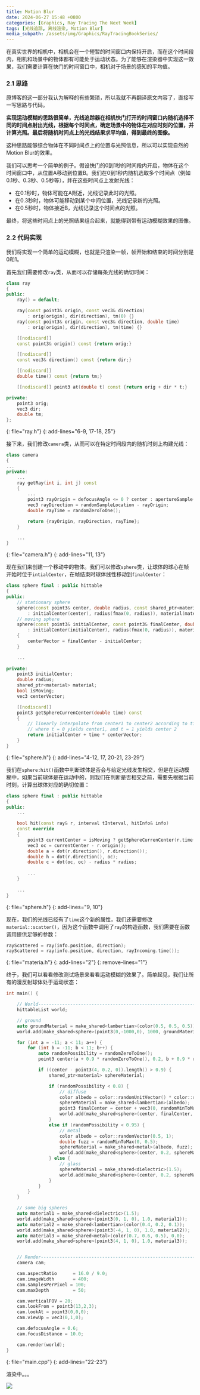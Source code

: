 ```yaml
---
title: Motion Blur
date: 2024-06-27 15:48 +0800
categories: [Graphics, Ray Tracing The Next Week]
tags: [光线追踪, 离线渲染, Motion Blur]
media_subpath: /assets/img/Graphics/RayTracingBookSeries/
---
```


在真实世界的相机中，相机会在一个短暂的时间窗口内保持开启，而在这个时间段内，相机和场景中的物体都有可能处于运动状态。为了能够在渲染器中实现这一效果，我们需要计算在快门的时间窗口中，相机对于场景的感知的平均值。

### 2.1 思路

原博客的这一部分我认为解释的有些繁琐，所以我就不再翻译原文内容了，直接写一写思路与代码。

**实现运动模糊的思路很简单，光线追踪器在相机快门打开的时间窗口内随机选择不同的时间点射出光线，根据每个时间点，确定场景中的物体在对应时刻的位置，并计算光照。最后将随机时间点上的光线结果求平均值，得到最终的图像。**

这种思路能够综合物体在不同时间点上的位置与光照信息，所以可以实现自然的Motion Blur的效果。

我们可以思考一个简单的例子。假设快门的0到1秒的时间段内开启，物体在这个时间窗口中，从位置A移动到位置B。我们在0到1秒内随机选取多个时间点（例如0.1秒、0.3秒、0.5秒等），并在这些时间点上发射光线：

- 在0.1秒时，物体可能在A附近，光线记录此时的光照。
- 在0.3秒时，物体可能移动到某个中间位置，光线记录新的光照。
- 在0.5秒时，物体接近B，光线记录这个时间点的光照。

最终，将这些时间点上的光照结果组合起来，就能得到带有运动模糊效果的图像。

### 2.2 代码实现

我们将实现一个简单的运动模糊，也就是只渲染一帧，帧开始和结束的时间分别是0和1。

首先我们需要修改`ray`类，从而可以存储每条光线的确切时间：

```c++
class ray
{
public:
    ray() = default;

    ray(const point3& origin, const vec3& direction)
        : orig(origin), dir(direction), tm(0) {}
    ray(const point3& origin, const vec3& direction, double time)
        : orig(origin), dir(direction), tm(time) {}

    [[nodiscard]]
    const point3& origin() const {return orig;}

    [[nodiscard]]
    const vec3& direction() const {return dir;}

    [[nodiscard]]
    double time() const {return tm;}

    [[nodiscard]] point3 at(double t) const {return orig + dir * t;}

private:
    point3 orig;
    vec3 dir;
    double tm;
};
```
{: file="ray.h"}
{: add-lines="6-9, 17-18, 25"}

接下来，我们修改`camera`类，从而可以在特定时间段内的随机时刻上构建光线：

```c++
class camera
{
...
private:
    ...
    ray getRay(int i, int j) const
    {
        ...
        point3 rayOrigin = defocusAngle <= 0 ? center : apertureSample();
        vec3 rayDirection = randomSampleLocation - rayOrigin;
        double rayTime = randomZeroToOne();

        return {rayOrigin, rayDirection, rayTime};
    }

    ...
}
```
{: file="camera.h"}
{: add-lines="11, 13"}

现在我们来创建一个移动中的物体。我们可以修改`sphere`类，让球体的球心在帧开始时位于`intialCenter`，在帧结束时球体线性移动到`finalCenter`：

```c++
class sphere final : public hittable
{
public:
    // stationary sphere
    sphere(const point3& center, double radius, const shared_ptr<material>& material)
        : initialCenter(center), radius(fmax(0, radius)), material(material), isMoving(false) {}
    // moving sphere
    sphere(const point3& initialCenter, const point3& finalCenter, double radius, const shared_ptr<material>& material)
        : initialCenter(initialCenter), radius(fmax(0, radius)), material(material), isMoving(true)
    {
        centerVector = finalCenter - initialCenter;
    }

    ...
    
private:
    point3 initialCenter;
    double radius;
    shared_ptr<material> material;
    bool isMoving;
    vec3 centerVector;

    [[nodiscard]]
    point3 getSphereCurrenCenter(double time) const
    {
        // linearly interpolate from center1 to center2 according to time,
        // where t = 0 yields center1, and t = 1 yields center 2
        return initialCenter + time * centerVector;
    }
}
```
{: file="sphere.h"}
{: add-lines="4-12, 17, 20-21, 23-29"}

我们在`sphere:hit()`函数中判断球体是否会与给定光线发生相交，但是在运动模糊中，如果当前球体是在运动中的，则我们在判断是否相交之前，需要先根据当前时刻，计算出球体对应的确切位置：

```c++
class sphere final : public hittable
{
public:
    ...

    bool hit(const ray& r, interval tInterval, hitInfo& info)
    const override
    {
        point3 currentCenter = isMoving ? getSphereCurrenCenter(r.time()) : initialCenter;
        vec3 oc = currentCenter - r.origin();
        double a = dot(r.direction(), r.direction());
        double h = dot(r.direction(), oc);
        double c = dot(oc, oc) - radius * radius;
		
        ...
    }
	
	...
}
```
{: file="sphere.h"}
{: add-lines="9, 10"}

现在，我们的光线已经有了`time`这个新的属性，我们还需要修改`material::scatter()`，因为这个函数中调用了`ray`的构造函数，我们需要在函数调用提供足够的参数：

```c++
rayScattered = ray(info.position, direction);
rayScattered = ray(info.position, direction, rayIncoming.time());
```
{: file="materia.h"}
{: add-lines="2"}
{: remove-lines="1"}

终于，我们可以看看修改测试场景来看看运动模糊的效果了。简单起见，我们让所有的漫反射球体处于运动状态：

```c++
int main() {

    // World-------------------------------------------------------------------------------------
    hittableList world;

    // ground
    auto groundMaterial = make_shared<lambertian>(color(0.5, 0.5, 0.5));
    world.add(make_shared<sphere>(point3(0,-1000,0), 1000, groundMaterial));

    for (int a = -11; a < 11; a++) {
        for (int b = -11; b < 11; b++) {
            auto randomPossibility = randomZeroToOne();
            point3 center(a + 0.9 * randomZeroToOne(), 0.2, b + 0.9 * randomZeroToOne());

            if ((center - point3(4, 0.2, 0)).length() > 0.9) {
                shared_ptr<material> sphereMaterial;

                if (randomPossibility < 0.8) {
                    // diffuse
                    color albedo = color::randomUnitVector() * color::randomUnitVector();
                    sphereMaterial = make_shared<lambertian>(albedo);
                    point3 finalCenter = center + vec3(0, randomMinToMax(0, 0.5), 0);
                    world.add(make_shared<sphere>(center, finalCenter, 0.2, sphereMaterial));
                }
                else if (randomPossibility < 0.95) {
                    // metal
                    color albedo = color::randomVector(0.5, 1);
                    double fuzz = randomMinToMax(0, 0.5);
                    sphereMaterial = make_shared<metal>(albedo, fuzz);
                    world.add(make_shared<sphere>(center, 0.2, sphereMaterial));
                } else {
                    // glass
                    sphereMaterial = make_shared<dielectric>(1.5);
                    world.add(make_shared<sphere>(center, 0.2, sphereMaterial));
                }
            }
        }
    }

    // some big spheres
    auto material1 = make_shared<dielectric>(1.5);
    world.add(make_shared<sphere>(point3(0, 1, 0), 1.0, material1));
    auto material2 = make_shared<lambertian>(color(0.4, 0.2, 0.1));
    world.add(make_shared<sphere>(point3(-4, 1, 0), 1.0, material2));
    auto material3 = make_shared<metal>(color(0.7, 0.6, 0.5), 0.0);
    world.add(make_shared<sphere>(point3(4, 1, 0), 1.0, material3));


    // Render-------------------------------------------------------------------------------------
    camera cam;

    cam.aspectRatio      = 16.0 / 9.0;
    cam.imageWidth       = 400;
    cam.samplesPerPixel = 100;
    cam.maxDepth         = 50;

    cam.verticalFOV = 20;
    cam.lookFrom = point3(13,2,3);
    cam.lookAt = point3(0,0,0);
    cam.viewUp = vec3(0,1,0);

    cam.defocusAngle = 0.6;
    cam.focusDistance = 10.0;

    cam.render(world);
}
```
{: file="main.cpp"}
{: add-lines="22-23"}

渲染中。。。

![](img-2.01-bouncing-spheres.png)